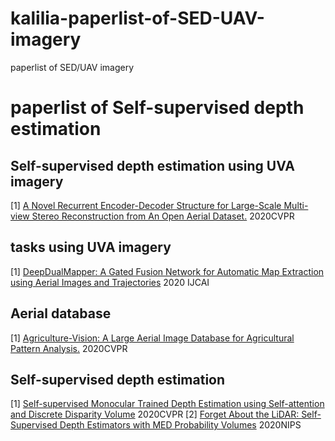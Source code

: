 # kalilia-paperlist-of-SED-UAV-imagery
paperlist of SED/UAV imagery
# paperlist of Self-supervised depth estimation
## Self-supervised depth estimation using UVA imagery
[1]  [A Novel Recurrent Encoder-Decoder Structure for Large-Scale Multi-view Stereo Reconstruction from An Open Aerial Dataset.](https://openaccess.thecvf.com/content_CVPR_2020/papers/Liu_A_Novel_Recurrent_Encoder-Decoder_Structure_for_Large-Scale_Multi-View_Stereo_Reconstruction_CVPR_2020_paper.pdf) 2020CVPR

## tasks using UVA imagery
[1] [DeepDualMapper: A Gated Fusion Network for Automatic Map Extraction using Aerial Images and Trajectories](https://arxiv.org/pdf/2002.06832.pdf) 2020 IJCAI

## Aerial database
[1] [Agriculture-Vision: A Large Aerial Image Database for Agricultural Pattern Analysis.](https://openaccess.thecvf.com/content_CVPR_2020/papers/Chiu_Agriculture-Vision_A_Large_Aerial_Image_Database_for_Agricultural_Pattern_Analysis_CVPR_2020_paper.pdf) 2020CVPR

## Self-supervised depth estimation
[1] [Self-supervised Monocular Trained Depth Estimation using Self-attention and Discrete Disparity Volume](https://openaccess.thecvf.com/content_CVPR_2020/papers/Johnston_Self-Supervised_Monocular_Trained_Depth_Estimation_Using_Self-Attention_and_Discrete_Disparity_CVPR_2020_paper.pdf) 2020CVPR
[2] [Forget About the LiDAR: Self-Supervised Depth Estimators with MED Probability Volumes](https://arxiv.org/pdf/2008.03633.pdf) 2020NIPS
